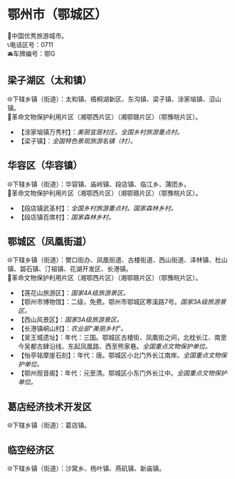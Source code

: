 # 鄂州市（鄂城区）  
🏅中国优秀旅游城市。   
📞电话区号：0711  
🚘车牌编号：鄂G  

## 梁子湖区（太和镇）  
🌐下辖乡镇（街道）：太和镇、梧桐湖新区、东沟镇、梁子镇、涂家垴镇、沼山镇。    
🚩革命文物保护利用片区（湘鄂西片区）（湘鄂赣片区）（鄂豫皖片区）。   
  
* 【涂家垴镇万秀村】：*美丽宜居村庄。全国乡村旅游重点村。*  
* 【梁子镇】：*全国特色景观旅游名镇（村）。*  

## 华容区（华容镇）  
🌐下辖乡镇（街道）：华容镇、庙岭镇、段店镇、临江乡、蒲团乡。    
🚩革命文物保护利用片区（湘鄂西片区）（湘鄂赣片区）（鄂豫皖片区）。   
  
* 【段店镇武圣村】：*全国乡村旅游重点村。国家森林乡村。*  
* 【段店镇百席村】：*国家森林乡村。*  

## 鄂城区（凤凰街道）  
🌐下辖乡镇（街道）：樊口街办、凤凰街道、古楼街道、西山街道、泽林镇、杜山镇、碧石镇、汀祖镇、花湖开发区、长港镇。    
🚩革命文物保护利用片区（湘鄂西片区）（湘鄂赣片区）（鄂豫皖片区）。   
  
* 【莲花山旅游区】：*国家4A级旅游景区。*  
* 【鄂州市博物馆】：二级，免费。鄂州市鄂城区寒溪路7号。*国家3A级旅游景区。*  
* 【西山风景区】：*国家3A级旅游景区。*  
* 【长港镇峒山村】：*农业部“美丽乡村”。*  
* 【吴王城遗址】：年代：三国。鄂城区古楼街、凤凰街之间，北枕长江、南至今吴都古肆沿线、东起凤凰路、西至熊家巷。*全国重点文物保护单位。*  
* 【怡亭铭摩崖石刻】：年代：唐。鄂城区小北门外长江南岸。*全国重点文物保护单位。*  
* 【鄂州观音阁】：年代：元至清。鄂城区小东门外长江中。*全国重点文物保护单位。*  

## 葛店经济技术开发区  
🌐下辖乡镇（街道）：葛店镇。  

## 临空经济区  
🌐下辖乡镇（街道）：沙窝乡、杨叶镇、燕矶镇、新庙镇。  